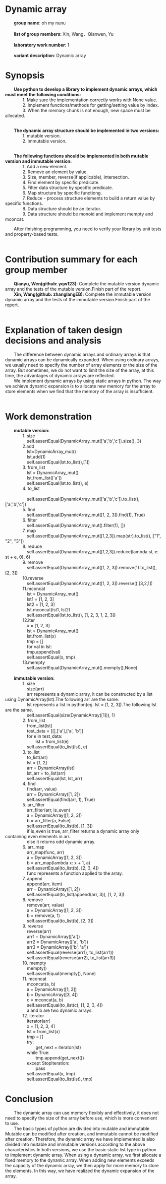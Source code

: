 # Dynamic array
   &emsp;&emsp;**group name**: oh my nunu <br/>    
   &emsp;&emsp;**list of group members**: Xin, Wang、Qianwen, Yu <br/>    
   &emsp;&emsp;**laboratory work number**: 1 <br/>  
   &emsp;&emsp;**variant description**: Dynamic array <br/>  
# Synopsis
   &emsp;&emsp;**Use python to develop a library to implement dynamic arrays, which must meet the following conditions:**<br/> 
    &emsp;&emsp;&emsp;&emsp;1. Make sure the implementation correctly works with None value.<br/> 
    &emsp;&emsp;&emsp;&emsp;2. Implement functions/methods for getting/setting value by index.<br/> 
    &emsp;&emsp;&emsp;&emsp;3. When the memory chunk is not enough, new space must be allocated.<br/> <br/> 
  
   &emsp;&emsp;**The dynamic array structure should be implemented in two versions:**<br/> 
    &emsp;&emsp;&emsp;&emsp;1. mutable version.<br/> 
    &emsp;&emsp;&emsp;&emsp;2. immutable version.<br/> <br/> 
  
   &emsp;&emsp;**The following functions should be implemented in both mutable version and immutable version:**<br/> 
    &emsp;&emsp;&emsp;&emsp;1. Add a new element.<br/> 
    &emsp;&emsp;&emsp;&emsp;2. Remove an element by value.<br/> 
    &emsp;&emsp;&emsp;&emsp;3. Size, member, reverse(if applicable), intersection.<br/> 
    &emsp;&emsp;&emsp;&emsp;4. Find element by specific predicate.<br/> 
    &emsp;&emsp;&emsp;&emsp;5. Filter data structure by specific predicate.<br/> 
    &emsp;&emsp;&emsp;&emsp;6. Map structure by specific functiong.<br/> 
    &emsp;&emsp;&emsp;&emsp;7. Reduce - process structure elements to build a return value by specific functions.<br/> 
    &emsp;&emsp;&emsp;&emsp;8. Data structure should be an iterator.<br/> 
    &emsp;&emsp;&emsp;&emsp;9. Data structure should be monoid and implement mempty and mconcat.<br/> 
  
  &emsp;&emsp;After finishing programming, you need to verify your library by unit tests and property-based tests.<br/> <br/> 
  
# Contribution summary for each group member
   &emsp;&emsp;**Qianyu, Wen(github: yqw123)**: Complete the mutable version dynamic array and the tests of the mutable version.Finish part of the report.<br/> 
   &emsp;&emsp;**Xin, Wang(github: zhanglangEB)**: Complete the immutable version dynamic array and the tests of the immutable version.Finish part of the report.<br/> <br/> 

# Explanation of taken design decisions and analysis
   &emsp;&emsp;The difference between dynamic arrays and ordinary arrays is that dynamic arrays can be dynamically expanded. When using ordinary arrays, we usually need to specify the number of array elements or the size of the array. But sometimes, we do not want to limit the size of the array, at this time, the advantages of dynamic arrays are reflected.<br/> 
   &emsp;&emsp;We implement dynamic arrays by using static arrays in python. The way we achieve dynamic expansion is to allocate new memory for the array to store elements when we find that the memory of the array is insufficient.<br/> <br/> 

# Work demonstration
   &emsp;&emsp;**mutable version:**<br/> 
   &emsp;&emsp;&emsp;&emsp;1. size  
   &emsp;&emsp;&emsp;&emsp;&emsp;self.assertEqual(DynamicArray_mut(['a','b','c']).size(), 3)<br/> 
   &emsp;&emsp;&emsp;&emsp;2.add<br/>
   &emsp;&emsp;&emsp;&emsp;&emsp;lst=DynamicArray_mut()<br/> 
   &emsp;&emsp;&emsp;&emsp;&emsp;lst.add(1)<br/> 
   &emsp;&emsp;&emsp;&emsp;&emsp;self.assertEqual(lst.to_list(),[1])<br/> 
   &emsp;&emsp;&emsp;&emsp;3. from_list<br/> 
	&emsp;&emsp;&emsp;&emsp;&emsp;lst = DynamicArray_mut()<br/>
   &emsp;&emsp;&emsp;&emsp;&emsp;lst.from_list(['a'])<br/>
   &emsp;&emsp;&emsp;&emsp;&emsp;self.assertEqual(lst.to_list(), e)<br/>
   &emsp;&emsp;&emsp;&emsp;4. to_list<br/> 	
   &emsp;&emsp;&emsp;&emsp;&emsp;self.assertEqual(DynamicArray_mut(['a','b','c']).to_list(), ['a','b','c'])<br/>
   &emsp;&emsp;&emsp;&emsp;5. find<br/> 
	&emsp;&emsp;&emsp;&emsp;&emsp;self.assertEqual(DynamicArray_mut([1, 2, 3]).find(1), True)<br/>
   &emsp;&emsp;&emsp;&emsp;6. filter<br/>
   &emsp;&emsp;&emsp;&emsp;&emsp;self.assertEqual(DynamicArray_mut().filter(1), [])<br/>
   &emsp;&emsp;&emsp;&emsp;7. map<br/>
   &emsp;&emsp;&emsp;&emsp;&emsp;self.assertEqual(DynamicArray_mut([1,2,3]).map(str).to_list(), ["1", "2", "3"])<br/>
   &emsp;&emsp;&emsp;&emsp;8. reduce<br/>
   &emsp;&emsp;&emsp;&emsp;&emsp;self.assertEqual(DynamicArray_mut([1,2,3]).reduce(lambda st, e: st + e, 0), 6)<br/>
   &emsp;&emsp;&emsp;&emsp;9. remove<br/>
   &emsp;&emsp;&emsp;&emsp;&emsp;self.assertEqual(DynamicArray_mut([1, 2, 3]).remove(1).to_list(), [2, 3])<br/>
   &emsp;&emsp;&emsp;&emsp;10.reverse<br/>
   &emsp;&emsp;&emsp;&emsp;&emsp;self.assertEqual(DynamicArray_mut([1, 2, 3]).reverse(),[3,2,1])<br/>
   &emsp;&emsp;&emsp;&emsp;11.mconcat<br/>
   &emsp;&emsp;&emsp;&emsp;&emsp;lst = DynamicArray_mut()<br/>
   &emsp;&emsp;&emsp;&emsp;&emsp;lst1 = [1, 2, 3]<br/>
   &emsp;&emsp;&emsp;&emsp;&emsp;lst2 = [1, 2, 3]<br/>
   &emsp;&emsp;&emsp;&emsp;&emsp;lst.mconcat(lst1, lst2)<br/>
   &emsp;&emsp;&emsp;&emsp;&emsp;self.assertEqual(lst.to_list(), [1, 2, 3, 1, 2, 3])<br/>
   &emsp;&emsp;&emsp;&emsp;12.iter<br/>
   &emsp;&emsp;&emsp;&emsp;&emsp;x = [1, 2, 3]<br/>
   &emsp;&emsp;&emsp;&emsp;&emsp;lst = DynamicArray_mut()<br/>
   &emsp;&emsp;&emsp;&emsp;&emsp;lst.from_list(x)<br/>
   &emsp;&emsp;&emsp;&emsp;&emsp;tmp = []<br/>
   &emsp;&emsp;&emsp;&emsp;&emsp;for val in lst:<br/>
   &emsp;&emsp;&emsp;&emsp;&emsp;tmp.append(val) <br/> 
   &emsp;&emsp;&emsp;&emsp;&emsp;self.assertEqual(x, tmp)<br/>
   &emsp;&emsp;&emsp;&emsp;13.mempty<br/>
   &emsp;&emsp;&emsp;&emsp;&emsp;self.assertEqual(DynamicArray_mut().mempty(),None)<br/>
   <br/>
   &emsp;&emsp;**immutable version:**<br/> 
   &emsp;&emsp;&emsp;&emsp;1. size<br/> 
   &emsp;&emsp;&emsp;&emsp;&emsp;size(arr)<br/>
   &emsp;&emsp;&emsp;&emsp;&emsp;arr represents a dynamic array, it can be constructed by a list using DynamicArray(lst).The following arr are the same.<br/> 
   &emsp;&emsp;&emsp;&emsp;&emsp;lst represents a list in python(eg. lst = [1, 2, 3]).The following lst are the same.<br/> 
   &emsp;&emsp;&emsp;&emsp;&emsp;self.assertEqual(size(DynamicArray([1])), 1)<br/>
   &emsp;&emsp;&emsp;&emsp;2. from_list<br/> 
   &emsp;&emsp;&emsp;&emsp;&emsp;from_list(lst)<br/> 
   &emsp;&emsp;&emsp;&emsp;&emsp;test_data = [[],['a'],['a', 'b']]<br/>
   &emsp;&emsp;&emsp;&emsp;&emsp;for e in test_data:<br/>
   &emsp;&emsp;&emsp;&emsp;&emsp;&emsp;&emsp;lst = from_list(e)<br/>
   &emsp;&emsp;&emsp;&emsp;&emsp;self.assertEqual(to_list(lst), e)<br/> 
   &emsp;&emsp;&emsp;&emsp;3. to_list<br/> 
   &emsp;&emsp;&emsp;&emsp;&emsp;to_list(arr)<br/> 
   &emsp;&emsp;&emsp;&emsp;&emsp;lst = [1, 2]<br/>
   &emsp;&emsp;&emsp;&emsp;&emsp;arr = DynamicArray(lst)<br/>
   &emsp;&emsp;&emsp;&emsp;&emsp;lst_arr = to_list(arr)<br/> 
   &emsp;&emsp;&emsp;&emsp;&emsp;self.assertEqual(lst, lst_arr)<br/>
   &emsp;&emsp;&emsp;&emsp;4. find<br/> 
   &emsp;&emsp;&emsp;&emsp;&emsp;find(arr, value)<br/> 
   &emsp;&emsp;&emsp;&emsp;&emsp;arr = DynamicArray([1, 2])<br/>
   &emsp;&emsp;&emsp;&emsp;&emsp;self.assertEqual(find(arr, 1), True)<br/> 
   &emsp;&emsp;&emsp;&emsp;5. arr_filter<br/> 
   &emsp;&emsp;&emsp;&emsp;&emsp;arr_filter(arr, is_even)<br/>
   &emsp;&emsp;&emsp;&emsp;&emsp;a = DynamicArray([1, 2, 3])<br/>
   &emsp;&emsp;&emsp;&emsp;&emsp;b = arr_filter(a, False)<br/>
   &emsp;&emsp;&emsp;&emsp;&emsp;self.assertEqual(to_list(b), [1, 3])<br/> 
   &emsp;&emsp;&emsp;&emsp;&emsp;if is_even is true, arr_filter returns a dynamic array only containing even elements in arr.<br/> 
   &emsp;&emsp;&emsp;&emsp;&emsp;else it returns odd dynamic array.<br/> 
   &emsp;&emsp;&emsp;&emsp;6. arr_map<br/> 
   &emsp;&emsp;&emsp;&emsp;&emsp;arr_map(func, arr)<br/> 
   &emsp;&emsp;&emsp;&emsp;&emsp;a = DynamicArray([1, 2, 3])<br/>
   &emsp;&emsp;&emsp;&emsp;&emsp;b = arr_map(lambda x: x + 1, a)<br/>
   &emsp;&emsp;&emsp;&emsp;&emsp;self.assertEqual(to_list(b), [2, 3, 4])<br/> 
   &emsp;&emsp;&emsp;&emsp;&emsp;func represents a function applied to the array.<br/> 
   &emsp;&emsp;&emsp;&emsp;7. append<br/> 
   &emsp;&emsp;&emsp;&emsp;&emsp;append(arr, item)<br/> 
   &emsp;&emsp;&emsp;&emsp;&emsp;arr = DynamicArray([1, 2])<br/>
   &emsp;&emsp;&emsp;&emsp;&emsp;self.assertEqual(to_list(append(arr, 3)), [1, 2, 3])<br/> 
   &emsp;&emsp;&emsp;&emsp;8. remove<br/> 
   &emsp;&emsp;&emsp;&emsp;&emsp;remove(arr, value)<br/>
   &emsp;&emsp;&emsp;&emsp;&emsp;a = DynamicArray([1, 2, 3])<br/>
   &emsp;&emsp;&emsp;&emsp;&emsp;b = remove(a, 1)<br/>
   &emsp;&emsp;&emsp;&emsp;&emsp;self.assertEqual(to_list(b), [2, 3])<br/> 
   &emsp;&emsp;&emsp;&emsp;9. reverse<br/> 
   &emsp;&emsp;&emsp;&emsp;&emsp;reverse(arr)<br/> 
   &emsp;&emsp;&emsp;&emsp;&emsp;arr1 = DynamicArray(['a'])<br/> 
   &emsp;&emsp;&emsp;&emsp;&emsp;arr2 = DynamicArray(['a', 'b'])<br/> 
   &emsp;&emsp;&emsp;&emsp;&emsp;arr3 = DynamicArray(['b', 'a'])<br/> 
   &emsp;&emsp;&emsp;&emsp;&emsp;self.assertEqual(reverse(arr1), to_list(arr1))<br/> 
   &emsp;&emsp;&emsp;&emsp;&emsp;self.assertEqual(reverse(arr2), to_list(arr3))<br/> 
   &emsp;&emsp;&emsp;&emsp;10. mempty<br/> 
   &emsp;&emsp;&emsp;&emsp;&emsp;mempty()<br/>
   &emsp;&emsp;&emsp;&emsp;&emsp;self.assertEqual(mempty(), None)<br/>
   &emsp;&emsp;&emsp;&emsp;11. mconcat<br/> 
   &emsp;&emsp;&emsp;&emsp;&emsp;mconcat(a, b)<br/> 
   &emsp;&emsp;&emsp;&emsp;&emsp;a = DynamicArray([1, 2])<br/>
   &emsp;&emsp;&emsp;&emsp;&emsp;b = DynamicArray([3, 4])<br/>
   &emsp;&emsp;&emsp;&emsp;&emsp;c = mconcat(a, b)<br/>
   &emsp;&emsp;&emsp;&emsp;&emsp;self.assertEqual(to_list(c), [1, 2, 3, 4])<br/> 
   &emsp;&emsp;&emsp;&emsp;&emsp;a and b are two dynamic arrays.<br/> 
   &emsp;&emsp;&emsp;&emsp;12. iterator<br/>
   &emsp;&emsp;&emsp;&emsp;&emsp;iterator(arr)<br/>
   &emsp;&emsp;&emsp;&emsp;&emsp;x = [1, 2, 3, 4]<br/>
   &emsp;&emsp;&emsp;&emsp;&emsp;lst = from_list(x)<br/>
   &emsp;&emsp;&emsp;&emsp;&emsp;tmp = []<br/>
   &emsp;&emsp;&emsp;&emsp;&emsp;try:<br/>
   &emsp;&emsp;&emsp;&emsp;&emsp;&emsp;&emsp;get_next = iterator(lst)<br/>
   &emsp;&emsp;&emsp;&emsp;&emsp;while True:<br/>
   &emsp;&emsp;&emsp;&emsp;&emsp;&emsp;&emsp;tmp.append(get_next())<br/>
   &emsp;&emsp;&emsp;&emsp;&emsp;except StopIteration:<br/>
   &emsp;&emsp;&emsp;&emsp;&emsp;&emsp;&emsp;pass<br/>
   &emsp;&emsp;&emsp;&emsp;&emsp;self.assertEqual(x, tmp)<br/>
   &emsp;&emsp;&emsp;&emsp;&emsp;self.assertEqual(to_list(lst), tmp)<br/>
# Conclusion
   &emsp;&emsp;The dynamic array can use memory flexibly and effectively, it does not need to specify the size of the array before use, which is more convenient to use.<br/> 
   &emsp;&emsp;The basic types of python are divided into mutable and immutable. Mutable can be modified after creation, and immutable cannot be modified after creation. Therefore, the dynamic array we have implemented is also divided into mutable and immutable versions according to the above characteristics.In both versions, we use the basic static list type in python to implement dynamic array. When using a dynamic array, we first allocate a fixed memory to the dynamic array. When adding new elements exceeds the capacity of the dynamic array, we then apply for more memory to store the elements. In this way, we have realized the dynamic expansion of the array.
